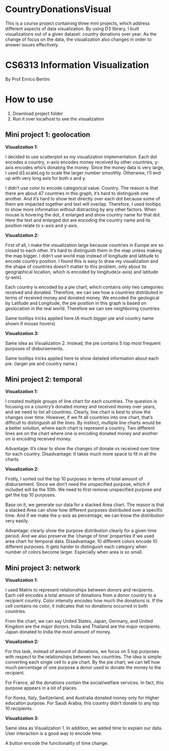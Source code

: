 # CountryDonationsVisual

This is a course project containing three mini projects, which address different aspects of data visualization. By using D3 library, I built visualizations out of a given dataset: country donations over year. As the change of focus on the data, the visualization also changes in order to answer issues effectively.  



# CS6313 Information Visualization

By Prof Enrico Bertini

# How to use

 1. Download project folder
 2. Run it over localhost to see the visualization

## Mini project 1: geolocation


**Visualization 1:**

I decided to use scatterplot as my visualization implementation. Each dot encodes a country, x-axis encodes money received by other countries, y-axis encodes who’s donating the money. Since the money data is very large, I used d3.scaleLog to scale the larger number smoothly. Otherwise, I’ll end up with very long axis for both x and y.

I didn’t use color to encode categorical value: Country. The reason is that there are about 47 countries in this graph, it’s hard to distinguish one another. And it’s hard to show text directly over each dot because some of them are impacted together and text will overlap. Therefore, I used tooltips to show more information without distracting by any other factors. When mouse is hovering the dot, it enlarged and show country name for that dot. Here the text and enlarged dot are encoding the country name and its position relate to x-axis and y-axis.


**Visualization 2:**

First of all, I make the visualization large because countries in Europe are so closed to each other. It’s hard to distinguish them in the map unless making the map bigger. I didn’t use world map instead of longitude and latitude to encode country position. I found this is easy to draw my visualization and the shape of countries doesn’t matter to this problem, only about its geographical location, which is encoded by longitude(x-axis) and latitude (y-axis).

Each country is encoded by a pie chart, which contains only two categories: received and donated. Therefore, we can see how a countries distributed in terms of received money and donated money. We encoded the geological by Latitude and Longitude, the pie position in this graph is based on geolocation in the real world. Therefore we can see neighboring countries.

Same tooltips tricks applied here.(A much bigger pie and country name shown if mouse hovers)


**Visualization 3:**

Same idea as Visualization 2. Instead, the pie contains 5 top most frequent purposes of disbursements.

Same tooltips tricks applied here to show detailed information about each pie. (larger pie and country name.)

## Mini project 2: temporal


**Visualization 1:**

I created multiple groups of line chart for each countries. The question is focusing on a country’s donated money and received money over years, and we need to list all countries. Clearly, line chart is best to show the changes over time. However, if we fit all countries into one chart, that’s difficult to distinguish all the lines. By instinct, multiple line charts would be a better solution, where each chart is represent a country. Two different lines are on the chart where one is encoding donated money and another on is encoding received money.

Advantage: It’s clear to show the changes of donate vs received over time for each country.
Disadvantage: It takes much more space to fit in all the charts.



**Visualization 2:**

Firstly, I sorted out the top 10 purposes in terms of total amount of disbursement. Since we don’t need the unspecified purpose, which if included will be the 10th. We need to first remove unspecified purpose and get the top 10 purposes. 

Base on it, we generate our data for a stacked Area chart. The reason is that a stacked Area can show how different purposes distributed over a specific time.  And if we make the y-axis as percentage, we can know the distribution very easily.

Advantage: clearly show the purpose distribution clearly for a given time period. And we also preserve the ‘change of time’ properties if we used area chart for temporal data.
Disadvantage: 10 different colors encode 10 different purposes. It gets harder to distinguish each category when number of colors become larger. Especially when area is so small.

## Mini project 3: network

**Visualization 1:**

I used Matrix to represent relationships between donors and recipients. Each cell encodes a total amount of donations from a donor country to a recipient country. Color intensity encodes how much the donations is. If the cell contains no color, it indicates that no donations occurred in both countries.

From the chart, we can say United States, Japan, Germany, and United Kingdom are the major donors. India and Thailand are the major recipients. Japan donated to India the most amount of money.


**Visualization 2:**

For this task, instead of amount of donations, we focus on 5 top purposes with respect to the relationships between two countries. The idea is simple: converting each single cell to a pie chart. By the pie chart, we can tell how much percentage of one purpose a donor used to donate the money to the recipient.

For France, all the donations contain the social/welfare services. In fact, this purpose appears in a lot of places.

For Korea, Italy, Switzerland, and Australia donated money only for Higher education purpose.
For Saudi Arabia, this country didn’t donate to any top 10 recipients.


**Visualization 3:**

Same idea as Visualization 1. In addition, we added time to explain our data. User interaction is a good way to encode time.

A button encode the functionality of time change.
